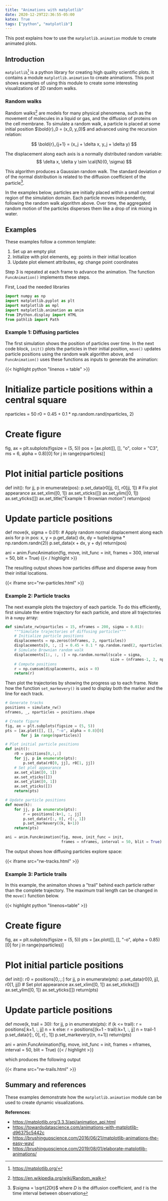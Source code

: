 ```yaml
---
title: "Animations with matplotlib"
date: 2020-12-29T22:36:55-05:00
katex: True
tags: ["python", "matplotlib"]
---
```


This post explains how to use the `matplotlib.animation` module to create animated plots.
<!--more-->

## Introduction

`matplotlib`[^mpl] is a python library for creating high quality scientific plots. It contains a module `matplotlib.animation` to create animations. This post shows examples of using this module to create some interesting visualizations of 2D random walks. 
[^mpl]:  https://matplotlib.org/

### Random walks

Random walks[^rw] are models for many physical phenomena, such as the movement of molecules in a liquid or gas, and the diffusion of proteins on the cell membrane. To simulate a random walk, a particle is placed at some initial position $\bold{r}_0 = (x_0, y_0)$ and advanced using the recursion relation:

$$ \bold{r}_{j+1} = (x_j + \delta x, y_j + \delta y) $$

[^rw]: https://en.wikipedia.org/wiki/Random_walk

The displacement along each axis is a normally distributed random variable: 
$$ \delta x, \delta y \sim \cal{N}(0, \sigma) $$

This algorithm produces a Gaussian random walk. The standard deviation $\sigma$ of the normal distribution is related to the diffusion coefficient of the particle[^d]. 

[^d]: $\sigma = \sqrt{2Dt}$ where $D$ is the diffusion coefficient, and $t$ is the time interval between observation
[^dif]: https://en.wikipedia.org/wiki/Diffusion

In the examples below, particles are initially placed within a small central region of the simulation domain. Each particle moves independently, following the random walk algorithm above. Over time, the aggregated random motion of the particles disperses them like a drop of ink mixing in water.

## Examples

These examples follow a common template:

1. Set up an empty plot
2. Initialize with plot elements, eg: points in their initial location
3. Update plot element attributes, eg: change point coordinates 

Step 3 is repeated at each frame to advance the animation. The function `FuncAnimation()` implements these steps. 


First, Load the needed libraries
```python 
import numpy as np
import matplotlib.pyplot as plt
import matplotlib as mpl
import matplotlib.animation as anim
from IPython.display import HTML
from pathlib import Path
```

### Example 1: Diffusing particles

The first simulation shows the position of particles over time. In the next code block, `init()` plots the particles in their initial position, `move()` updates particle positions using the random walk algorithm above, and `FuncAnimation()` uses these functions as inputs to generate the animation:

{{< highlight python "linenos = table" >}}
# Initialize particle positions within a central square 
nparticles = 50
r0 = 0.45 + 0.1 * np.random.rand(nparticles, 2)
    
# Create figure
fig, ax = plt.subplots(figsize = (5, 5))
pos = [ax.plot([], [], "o", color = "C3", ms = 6, alpha = 0.8)[0] 
       for j in range(nparticles)]

# Plot initial particle positions
def init():
    for jj, p in enumerate(pos):
        p.set_data(r0[jj, 0], r0[jj, 1])
    # Fix plot appearance
    ax.set_xlim([0, 1])
    ax.set_xticks([])
    ax.set_ylim([0, 1])
    ax.set_yticks([])
    ax.set_title("Example 1: Brownian motion")
    return(pos)

# Update particle positions
def move(k, sigma = 0.01):
    # Apply random normal displacement along each axis
    for p in pos:
        x, y = p.get_data()
        dx, dy = tuple(sigma * np.random.randn(2))
        p.set_data(x + dx, y + dy)
    return(pos)

ani = anim.FuncAnimation(fig, move, init_func = init,
                         frames = 300, interval = 50, blit = True)
{{< / highlight >}}

The resulting output shows how particles diffuse and disperse away from their initial locations.

{{< iframe src="rw-particles.html" >}}

### Example 2: Particle tracks

The next example plots the trajectory of each particle. To do this efficiently, first simulate the entire trajectory for each particle, and store all trajectories in a `numpy` array:

```python {linenos=table}
def simulate_rw(nparticles = 15, nframes = 200, sigma = 0.01):
    """Simulate trajectories of diffusing particles"""
    # Initialize particle positions
    displacements = np.zeros((nframes, 2, nparticles))
    displacements[0, :, :] = 0.45 + 0.1 * np.random.rand(2, nparticles)
    # Simulate Brownian random walk
    displacements[1:, :, :] = np.random.normal(scale = sigma, 
                                               size = (nframes-1, 2, nparticles))
    # Compute positions
    r = np.cumsum(displacements, axis = 0)
    return(r)
```

Then plot the trajectories by showing the progress up to each frame. Note how the function `set_markevery()` is used to display both the marker and the line for each track. 

```python {linenos=table,linenostart=12}
# Generate tracks
positions = simulate_rw()
nframes, _, nparticles = positions.shape

# Create figure
fig, ax = plt.subplots(figsize = (5, 5))
pts = [ax.plot([], [], "-o", alpha = 0.8)[0] 
       for j in range(nparticles)]

# Plot initial particle positions
def init():
    r0 = positions[0,:,:]
    for jj, p in enumerate(pts):
        p.set_data(r0[0, jj], r0[1, jj])
    # Set plot appearance
    ax.set_xlim([0, 1])
    ax.set_xticks([])
    ax.set_ylim([0, 1])
    ax.set_yticks([])
    return(pts)

# Update particle positions
def move(k):
    for jj, p in enumerate(pts):
        r = positions[:k+1, :, jj]
        p.set_data(r[:, 0], r[:, 1])
        p.set_markevery((k, k+1))
    return(pts)

ani = anim.FuncAnimation(fig, move, init_func = init,
                         frames = nframes, interval = 50, blit = True)
```

The output shows how diffusing particles explore space:

{{< iframe src="rw-tracks.html" >}}

### Example 3: Particle trails

In this example, the animaiton shows a "trail" behind each particle rather than the complete trajectory. The maximum trail length can be changed in the `move()` function below.

{{< highlight python "linenos=table" >}}
# Create figure
fig, ax = plt.subplots(figsize = (5, 5))
pts = [ax.plot([], [], "-o", alpha = 0.85)[0] 
       for j in range(nparticles)]

# Plot initial particle positions
def init():
    r0 = positions[0,:,:]
    for jj, p in enumerate(pts):
        p.set_data(r0[0, jj], r0[1, jj])
    # Set plot appearance
    ax.set_xlim([0, 1])
    ax.set_xticks([])
    ax.set_ylim([0, 1])
    ax.set_yticks([])
    return(pts)

# Update particle positions
def move(k, trail = 30):
    for jj, p in enumerate(pts):
        if (k <= trail):
            r = positions[:k+1, :, jj]
            n = k
        else:
            r = positions[(k+1 - trail):k+1, :, jj]
            n = trail-1
        p.set_data(r[:, 0], r[:, 1])
        p.set_markevery((n, n+1))
    return(pts)

ani = anim.FuncAnimation(fig, move, init_func = init,
                         frames = nframes, interval = 50, blit = True)
{{< / highlight >}}

which produces the following output

{{< iframe src="rw-trails.html" >}}

## Summary and references

These examples demonstrate how the `matplotlib.animation` module can be used to create dynamic visualizations. 

**References**:
- https://matplotlib.org/3.3.3/api/animation_api.html
- https://towardsdatascience.com/animations-with-matplotlib-d96375c5442c
- https://brushingupscience.com/2016/06/21/matplotlib-animations-the-easy-way/
- https://brushingupscience.com/2019/08/01/elaborate-matplotlib-animations/
